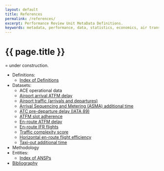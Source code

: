 ```yaml
---
layout: default
title: References
permalink: /references/
excerpt: Performance Review Unit MetaData Definitions.
keywords: metadata, performance, data, statistics, economics, air transport, flights, europe, cost efficiency
---
```

# {{ page.title }}

<span class="glyphicon glyphicon-exclamation-sign"></span> = under construction.

* Definitions:
	* [Index of Definitions](index_of_definitions.html)
* Datasets:
	- ACE operational data <span class="glyphicon glyphicon-exclamation-sign"></span>
	- [Airport arrival ATFM delay](dataset/Airport_Arrival_ATFM_Delay.html)
	- [Airport traffic (arrivals and departures)](dataset/Airport_Traffic.html)
	- [Arrival Sequencing and Metering (ASMA) additional time](dataset/ASMA_Additional_Time.html)
	- [ATC pre-departure delay (IATA 89)](dataset/ATC_Pre-Departure_Delay.html)
	- [ATFM slot adherence](dataset/ATFM_Slot_Adherence.html)
	- [En-route ATFM delay](dataset/En-Route_ATFM_Delay.html)
	- [En-route IFR flights](dataset/En-Route_Traffic.html)
	- [Traffic complexity score](dataset/Traffic_Complexity_Score.html)
	- [Horizontal en-route flight efficiency](dataset/Horizontal_Flight_Efficiency.html)
	- [Taxi-out additional time](dataset/Taxi-Out_Additional_Time.html)
* Methodology <span class="glyphicon glyphicon-exclamation-sign"></span>
* Entities:
	* [Index of ANSPs](ANSP/)
* [Bibliography](bibliography.html)

[method]: <methodology/#> "Methodology"